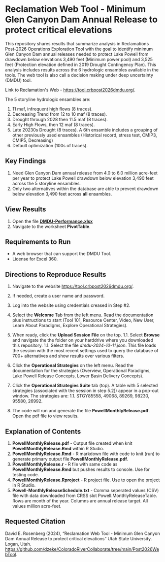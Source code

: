 # Reclamation Web Tool - Minimum Glen Canyon Dam Annual Release to protect critical elevations

This repository shares results that summarize analysis in Reclamations Post-2026 Operations Exploration Tool with the goal to identify 
minimum Glen Canyon Dam annual releases needed to protect Lake Powell from drawdown below elevations 3,490 feet (Minimum power pool) and 3,525 feet (Protection elevation defined in 2019 Drought Contingency Plan).
This analysis includes results across the 6 hydrologic ensambles available in the tools. The web tool is also call a decision making under deep uncertainty (DMDU) tool.

Link to Reclamation's Web - https://tool.crbpost2026dmdu.org/.

The 5 storyline hydrologic ensambles are:
1. 11 maf, infrequent high flows (8 traces).
1. Decreasing Trend from 12 to 10 maf (8 traces).
1. Drought through 2028 then 11.5 maf (8 traces).
1. Early High Flows, then 12 maf (8 traces).
1. Late 20230s Drought (8 traces).
A 6th ensamble includes a grouping of other previously used ensambles (Historical record, stress test, CMIP3, CMIP5, Decreasing)
1. Default optimization (100s of traces).
 
## Key Findings
1. Need Glen Canyon Dam annual release from 4.0 to 6.0 million acre-feet per year to protect Lake Powell drawdown below elevation 3,490 feet across the 5 storyline ensambles.
1. Only two alternatives within the database are able to prevent drawdown below elevation 3,490 feet across **all** ensambles. 

## View Results
1. Open the file **[DMDU-Performance.xlsx](DMDU-Performance.xlsx)**
1. Navigate to the worksheet **PivotTable**.

## Requirements to Run
* A web browser that can support the DMDU Tool.
* License for Excel 360.

## Directions to Reproduce Results
1. Navigate to the website https://tool.crbpost2026dmdu.org/.
1. If needed, create a user name and password.
1. Log into the website using credentials creased in Step #2.
1. Select the **Welcome** Tab from the left menu. Read the documentation plus instructions to start (Tool 101, Resource Center, Video, New User, Learn About Paradigms, Explore Operational Strategies).
1. When ready, click the **Upload Session File** on the top.
1.1. Select **Browse** and navigate the the folder on your harddrive where you downloaded this repository.
1.1. Select the file *dmdu-2024-10-11.json*. This file loads the session with the most recent settings used to query the database of 700+ alternatives and show results over various filters.
1. Click the **Operational Strategies** on the left menu. Read the documentation for the strategies (Overview, Operational Paradigms, Lake Powell Release Concepts, Lower Basin Delivery Concepts).
1. Click the **Operational Strategies Suite** tab (top). A table with 5 selected strategies (associated with the session in step 5.2]) appear in a pop-out window. The strategies are:
1.1. STGY85558, 49068, 89269, 98230, 95580, 26992.

1. The code will run and generate the file **PowellMonthlyRelease.pdf**. Open the pdf file to view results.

## Explanation of Contents
1. **PowellMonthlyRelease.pdf** - Output file created when knit **PowellMonthlyRelease.Rmd** within R Studio.
1. **PowellMonthlyRelease.Rmd** - R markdown file with code to knit (run) to generate primary output file **PowellMonthlyRelease.pdf**.
1. **PowellMonthlyRelease.r** - R file with same code as **PowellMonthlyRelease.Rmd** but pushes results to console. Use for testing code.
1. **PowellMonthlyRelease.Rproject** - R project file. Use to open the project in R Studio.
1. **Powell-MonthlyReleaseSchedule.txt** - Comma seperated values (CSV) file with data downloaded from CRSS slot Powell.MonthlyReleaseTable. Rows are month of the year. Columns are annual release target. All values million acre-feet.

## Requested Citation
David E. Rosenberg (2024), “Reclamation Web Tool - Minimum Glen Canyon Dam Annual Release to protect critical elevations” Utah State University. Logan, Utah.
https://github.com/dzeke/ColoradoRiverCollaborate/tree/main/Post2026WebTool.